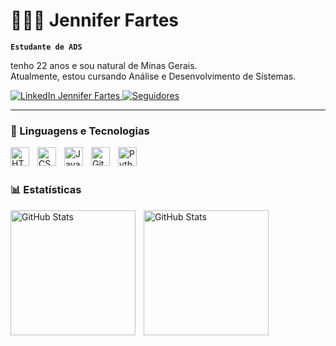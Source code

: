 # 👩🏻‍💻 Jennifer Fartes

**`Estudante de ADS`**

tenho 22 anos e sou natural de Minas Gerais.<br>
Atualmente, estou cursando Análise e Desenvolvimento de Sistemas.


<a href="https://www.linkedin.com/in/jennifer-fartes-ti/" target="_blank">
  <img 
    alt="LinkedIn Jennifer Fartes" 
    title="Conecte-se comigo no LinkedIn" 
    src="https://img.shields.io/badge/LinkedIn-Conecte--se-40E0D0?style=for-the-badge&logo=linkedin&logoColor=white&labelColor=20B2AA"
  />
</a>
 <a href="https://github.com/Jennifer-Fartes" target="_blank">
  <img 
    alt="Seguidores" 
    title="Me siga no GitHub" 
    src="https://custom-icon-badges.demolab.com/github/followers/Jennifer-Fartes?color=FF6F61&labelColor=CD5C5C&style=for-the-badge&logo=github&label=Seguidores&logoColor=white"
  />
</a>


---

### 🤖 Linguagens e Tecnologias

<img 
    align="left" 
    alt="HTML"
    title="HTML" 
    width="30px" 
    style="padding-right: 10px;" 
    src="https://cdn.jsdelivr.net/gh/devicons/devicon@latest/icons/html5/html5-original.svg" 
/>
<img 
    align="left" 
    alt="CSS" 
    title="CSS"
    width="30px" 
    style="padding-right: 10px;" 
    src="https://cdn.jsdelivr.net/gh/devicons/devicon@latest/icons/css3/css3-original.svg" 
/>
<img 
    align="left" 
    alt="JavaScript" 
    title="JavaScript"
    width="30px" 
    style="padding-right: 10px;" 
    src="https://cdn.jsdelivr.net/gh/devicons/devicon@latest/icons/javascript/javascript-original.svg" 
/>

<img 
    align="left"
    alt="Git" 
    title="Git"
    width="30px" 
    style="padding-right: 10px;" 
    src="https://cdn.jsdelivr.net/gh/devicons/devicon@latest/icons/git/git-original.svg" 
/>
<img 
    align="left" 
    alt="Python" 
    title="Python"
    width="30px" 
    style="padding-right: 10px;" 
    src="https://cdn.jsdelivr.net/gh/devicons/devicon@latest/icons/python/python-original.svg" 
/>

<br/>
<br/>

### 📊 Estatísticas

<p>
  <img 
    align="left" 
    alt="GitHub Stats" 
    height="200" 
    style="padding-right: 10px;" 
    src="https://github-readme-stats.vercel.app/api?username=Jennifer-Fartes&show_icons=true&theme=tokyonight&include_all_commits=true&locale=pt-br" 
  />
</p>

<p>
  <img 
    align="left" 
    alt="GitHub Stats" 
    height="200" 
    src="https://github-readme-stats.vercel.app/api/top-langs/?username=Jennifer-Fartes&theme=tokyonight&layout=compact&custom_title=Tecnologias&langs_count=9" 
  />
</p>

